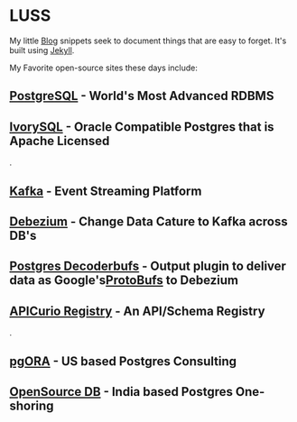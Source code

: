 # LUSS

My little [Blog](http://luss.io) snippets seek to document things that are easy to forget.  It's built using [Jekyll](https://jekyllrb.com).

My Favorite open-source sites these days include:

## [PostgreSQL](https://postgresql.org) - World's Most Advanced RDBMS
## [IvorySQL](https://ivorysql.org) - Oracle Compatible Postgres that is Apache Licensed
.
## [Kafka](https://kafka.apache.org) - Event Streaming Platform
## [Debezium](https://debezium.io) - Change Data Cature to Kafka across DB's
## [Postgres Decoderbufs](https://github.com/debezium/postgres-decoderbufs) - Output plugin to deliver data as Google's[ProtoBufs](https://protobuf.dev) to Debezium
## [APICurio Registry](https://www.apicur.io/registry/) - An API/Schema Registry
.
## [pgORA](https://pgora.com) - US based Postgres Consulting
## [OpenSource DB](https://opensource-db.com) - India based Postgres One-shoring

